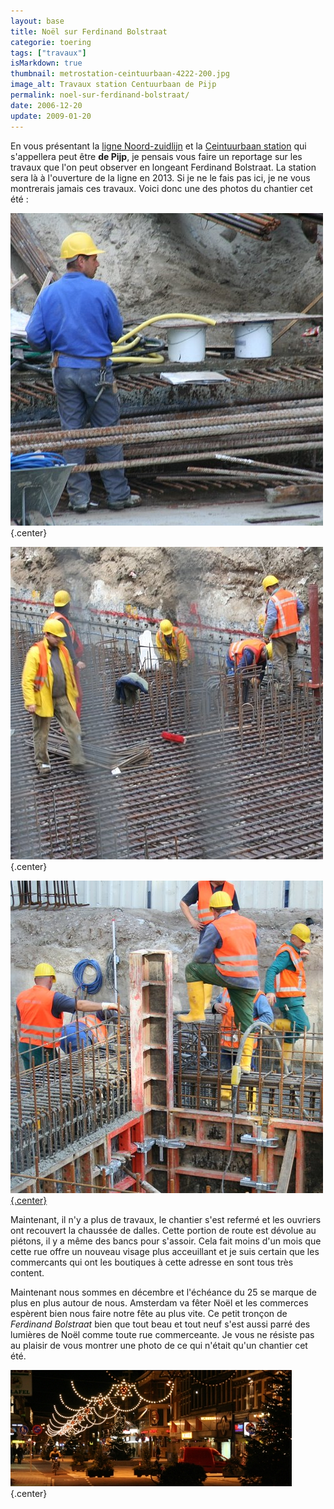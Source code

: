 ```yaml
---
layout: base
title: Noël sur Ferdinand Bolstraat
categorie: toering
tags: ["travaux"]
isMarkdown: true
thumbnail: metrostation-ceintuurbaan-4222-200.jpg
image_alt: Travaux station Centuurbaan de Pijp
permalink: noel-sur-ferdinand-bolstraat/
date: 2006-12-20
update: 2009-01-20
---
```


En vous présentant la [ligne Noord-zuidlijn](/la-ligne-du-nord-au-sud) et la [Ceintuurbaan station](/noord-zuidlijn-ceintuurbaan-station) qui s'appellera peut être **de Pijp**, je pensais vous faire un reportage sur les travaux que l'on peut observer en longeant Ferdinand Bolstraat. La station sera là à l'ouverture de la ligne en 2013. Si je ne le fais pas ici, je ne vous montrerais jamais ces travaux. Voici donc une des photos du chantier cet été :

<!-- ![Travaux station Centuurbaan de Pijp](metrostation-ceintuurbaan-4222-200.jpg){.center} -->

<!--excerpt-->

![Travaux station Centuurbaan de Pijp](metrostation-ceintuurbaan-7084-500a.jpg){.center}

![Travaux station Centuurbaan de Pijp](metrostation-ceintuurbaan-3651-500a.JPG){.center}

[![Travaux station Centuurbaan de Pijp](metrostation-ceintuurbaan-4221-500.jpg){.center}](http://flickr.com/photos/13274211@N00/254750827/)

<!-- It was a QUEP -->

Maintenant, il n'y a plus de travaux, le chantier s'est refermé et les ouvriers ont recouvert la chaussée de dalles. Cette portion de route est dévolue au piétons, il y a même des bancs pour s'assoir. Cela fait moins d'un mois que cette rue offre un nouveau visage plus acceuillant et je suis certain que les commercants qui ont les boutiques à cette adresse en sont tous très content.

Maintenant nous sommes en décembre et l'échéance du 25 se marque de plus en plus autour de nous. Amsterdam va fêter Noël et les commerces espèrent bien nous faire notre fête au plus vite. Ce petit tronçon de *Ferdinand Bolstraat* bien que tout beau et tout neuf s'est aussi parré des lumières de Noël comme toute rue commerceante. Je vous ne résiste pas au plaisir de vous montrer une photo de ce qui n'était qu'un chantier cet été.

![Noël sur Ferdinand Bol straat](ferdinand-bolstraat-400-noel.jpg){.center}
